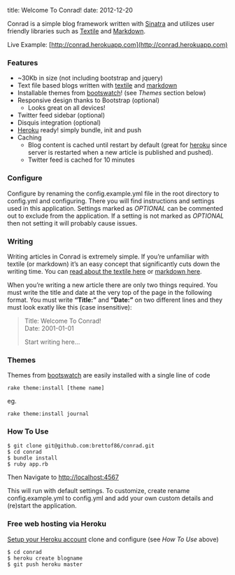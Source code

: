 title: Welcome To Conrad!
date: 2012-12-20

Conrad is a simple blog framework written with [Sinatra][sinatra] and utilizes user friendly libraries such as [Textile][textile] and [Markdown][markdown]. 

Live Example: [http://conrad.herokuapp.com](http://conrad.herokuapp.com)


### Features

-   ~30Kb in size (not including bootstrap and jquery)
-   Text file based blogs written with [textile] and [markdown]
-   Installable themes from [bootswatch][]! (see *Themes* section below)
-   Responsive design thanks to Bootstrap (optional)
    -   Looks great on all devices!
-   Twitter feed sidebar (optional)
-   Disquis integration (optional)
-   [Heroku][heroku] ready! simply bundle, init and push
-   Caching
    -   Blog content is cached until restart by default (great for
        [heroku][] since server is restarted when a new article is
        published and pushed).
    -   Twitter feed is cached for 10 minutes

### Configure

Configure by renaming the config.example.yml file in the root directory to config.yml and configuring. There you will find instructions and settings used in this application. Settings marked as *OPTIONAL* can be commented out to exclude from the application. If a setting is not marked as *OPTIONAL* then not setting it will probably cause issues.

### Writing

Writing articles in Conrad is extremely simple. If you’re unfamiliar with textile (or markdown) it’s an easy concept that significantly cuts down the writing time. You can [read about the textile here][textile] or [markdown here][markdown].

When you’re writing a new article there are only two things required. You must write the title and date at the very top of the page in the following format. You must write **“Title:”** and **“Date:”** on two different lines and they must look exatly like this (case insensitive):

> Title: Welcome To Conrad!  
> Date: 2001-01-01  
> 
> Start writing here…

### Themes

Themes from [bootswatch][] are easily installed with a single line of code

    rake theme:install [theme name]

eg. 

    rake theme:install journal

### How To Use

    $ git clone git@github.com:brettof86/conrad.git  
    $ cd conrad  
    $ bundle install  
    $ ruby app.rb

Then Navigate to [http://localhost:4567](http://localhost:4567)

This will run with default settings. To customize, create rename config.example.yml to config.yml and add your own custom details and (re)start the application.


### Free web hosting via Heroku

[Setup your Heroku account](https://devcenter.heroku.com/articles/quickstart)
clone and configure (see *How To Use* above)

    $ cd conrad  
    $ heroku create blogname  
    $ git push heroku master
  

  [sinatra]: http://sinatrarb.com
  [textile]: http://redcloth.org
  [markdown]: http://daringfireball.net/projects/markdown/syntax
  [heroku]: http://heroku.com
  [bootswatch]: http://bootswatch.com